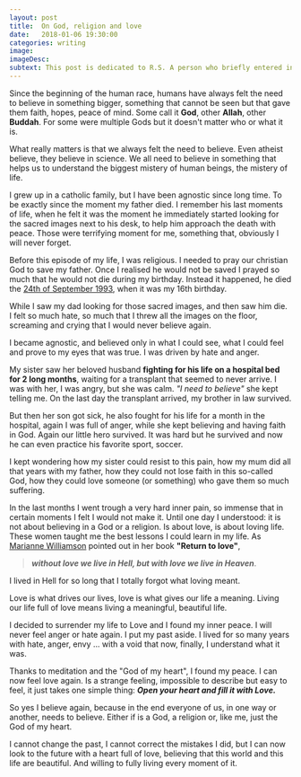 ```yaml
---
layout: post
title:  On God, religion and love
date:   2018-01-06 19:30:00
categories: writing
image:  
imageDesc:
subtext: This post is dedicated to R.S. A person who briefly entered in my life and then (too) quickly exit it. Leaving a huge  void in my life. But R. taught me about Love, not the one between man and woman or brother and sister, but the universal love. Something that I missed, or avoided, in my life for long time. R. gave me new hopes for a better World, for a better me and helped me to see what is our real purpose in life. Give love, unconditionally, to every one.
---
```



<span class="first-letter">S</span>ince the beginning of the human race, humans have always felt the need to believe in something bigger, something that cannot be seen but that gave them faith, hopes, peace of mind.
Some call it **God**, other **Allah**, other **Buddah**. For some were multiple Gods but it doesn't matter who or what it is.

What really matters is that we always felt the need to believe. Even atheist believe, they believe in science. We all need to believe in something that helps us to understand the biggest mistery of human beings, the mistery of life.

I grew up in a catholic family, but I have been agnostic since long time. To be exactly since the moment my father died. I remember his last moments of life, when he felt it was the moment he immediately started looking for the sacred images next to his desk, to help him approach the death with peace. Those were terrifying moment for me, something that, obviously I will never forget.

Before this episode of my life, I was religious. I needed to pray our christian God to save my father. Once I realised he would not be saved I prayed so much that he would not die during my birthday. Instead it happened, he died the [24th of September 1993](http://127.0.0.1:4000/writing/2015/09/24/22-years/), when it was my 16th birthday.

While I saw my dad looking for those sacred images, and then saw him die. I felt so much hate, so much that I threw all the images on the floor, screaming and crying that I would never believe again.

I became agnostic, and believed only in what I could see, what I could feel and prove to my eyes that was true. I was driven by hate and anger.

My sister saw her beloved husband **fighting for his life on a hospital bed for 2 long months**, waiting for a transplant that seemed to never arrive. I was with her, I was angry, but she was calm. *"I need to believe"* she kept telling me. On the last day the transplant arrived, my brother in law survived.

But then her son got sick, he also fought for his life for a month in the hospital, again I was full of anger, while she kept believing and having faith in God. Again our little hero survived. It was hard but he survived and now he can even practice his favorite sport, soccer.

I kept wondering how my sister could resist to this pain, how my mum did all that years with my father, how they could not lose faith in this so-called God, how they could love someone (or something) who gave them so much suffering.

In the last months I went trough a very hard inner pain, so immense that in certain moments I felt I would not make it. Until one day I understood: it is not about believing in a God or a religion. Is about love, is about loving life. These women taught me the best lessons I could learn in my life. As [Marianne Williamson](https://en.wikiquote.org/wiki/Marianne_Williamson) pointed out in her book **"Return to love"**,
> ***without love we live in Hell, but with love we live in Heaven***.

I lived in Hell for so long that I totally forgot what loving meant.

Love is what drives our lives, love is what gives our life a meaning. Living our life full of love means living a meaningful, beautiful life.

I decided to surrender my life to Love and I found my inner peace. I will never feel anger or hate again. I put my past aside. I lived for so many years with hate, anger, envy ... with a void that now, finally, I understand what it was.

Thanks to meditation and the "God of my heart", I found my peace. I can now feel love again. Is a strange feeling, impossible to describe but easy to feel, it just takes one simple thing: ***Open your heart and fill it with Love.***

So yes I believe again, because in the end everyone of us, in one way or another, needs to believe. Either if is a God, a religion or, like me, just the God of my heart.

I cannot change the past, I cannot correct the mistakes I did, but I can now look to the future with a heart full of love, believing that this world and this life are beautiful. And willing to fully living every moment of it.
